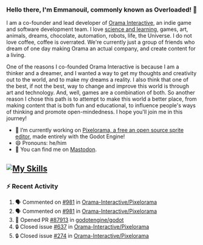 ### Hello there, I'm Emmanouil, commonly known as Overloaded! 👋
I am a co-founder and lead developer of [Orama Interactive](https://www.oramainteractive.com/), an indie game and software development team. I love [science and learning](https://github.com/OverloadedOrama/KnowledgeBase), games, art, animals, dreams, chocolate, automation, robots, life, the Universe. I do not love coffee, coffee is overrated. We're currently just a group of friends who dream of one day making Orama an actual company, and create content for a living.

One of the reasons I co-founded Orama Interactive is because I am a thinker and a dreamer, and I wanted a way to get my thoughts and creativity out to the world, and to make my dreams a reality. I also think that one of the best, if not the best, way to change and improve this world is through art and technology. And, well, games are a combination of both. So another reason I chose this path is to attempt to make this world a better place, from making content that is both fun and educational, to influence people's ways of thinking and promote open-mindedness. I hope you'll join me in this journey!

- 🔭 I’m currently working on [Pixelorama, a free an open source sprite editor](https://github.com/Orama-Interactive/Pixelorama), made entirely with the Godot Engine!
- 😄 Pronouns: he/him
- 🐘 You can find me on <a rel="me" href="https://mastodon.social/@Overloaded">Mastodon</a>.

[![My Skills](https://skillicons.dev/icons?i=godot,py,cpp,cs,git,linux,html)](https://skillicons.dev)
---

### :zap: Recent Activity

<!--START_SECTION:activity-->
1. 🗣 Commented on [#981](https://github.com/Orama-Interactive/Pixelorama/issues/981#issuecomment-1932707572) in [Orama-Interactive/Pixelorama](https://github.com/Orama-Interactive/Pixelorama)
2. 🗣 Commented on [#981](https://github.com/Orama-Interactive/Pixelorama/issues/981#issuecomment-1932551106) in [Orama-Interactive/Pixelorama](https://github.com/Orama-Interactive/Pixelorama)
3. 💪 Opened PR [#87913](https://github.com/godotengine/godot/pull/87913) in [godotengine/godot](https://github.com/godotengine/godot)
4. 🔒 Closed issue [#637](https://github.com/Orama-Interactive/Pixelorama/issues/637) in [Orama-Interactive/Pixelorama](https://github.com/Orama-Interactive/Pixelorama)
5. 🔒 Closed issue [#274](https://github.com/Orama-Interactive/Pixelorama/issues/274) in [Orama-Interactive/Pixelorama](https://github.com/Orama-Interactive/Pixelorama)
<!--END_SECTION:activity-->

<!--
**OverloadedOrama/OverloadedOrama** is a ✨ _special_ ✨ repository because its `README.md` (this file) appears on your GitHub profile.

Here are some ideas to get you started:

- 👯 I’m looking to collaborate on ...
- 🤔 I’m looking for help with ...
- 💬 Ask me about ...
- 📫 How to reach me: ...
- ⚡ Fun fact: ...
-->
